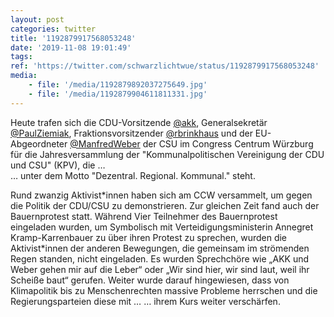 ```yaml
---
layout: post
categories: twitter
title: '1192879917568053248'
date: '2019-11-08 19:01:49'
tags: 
ref: 'https://twitter.com/schwarzlichtwue/status/1192879917568053248'
media:
    - file: '/media/1192879892037275649.jpg'
    - file: '/media/1192879904611811331.jpg'
---
```

Heute trafen sich die CDU-Vorsitzende [@akk](https://twitter.com/akk), Generalsekretär [@PaulZiemiak](https://twitter.com/PaulZiemiak), Fraktionsvorsitzender [@rbrinkhaus](https://twitter.com/rbrinkhaus) und der EU-Abgeordneter [@ManfredWeber](https://twitter.com/ManfredWeber) der CSU im Congress Centrum Würzburg für die Jahresversammlung der "Kommunalpolitischen Vereinigung der CDU und CSU" (KPV), die …  
… unter dem Motto "Dezentral. Regional. Kommunal." steht.



Rund zwanzig Aktivist\*innen haben sich am CCW versammelt, um gegen die Politik der CDU/CSU zu demonstrieren. Zur gleichen Zeit fand auch der Bauernprotest statt. 
Während Vier Teilnehmer des Bauernprotest eingeladen wurden, um Symbolisch mit Verteidigungsministerin Annegret Kramp-Karrenbauer zu über ihren Protest zu sprechen, wurden die Aktivist\*innen der anderen Bewegungen, die gemeinsam im strömenden Regen standen, nicht eingeladen. 
Es wurden Sprechchöre wie „AKK und Weber gehen mir auf die Leber“ oder „Wir sind hier, wir sind laut, weil ihr Scheiße baut“ gerufen. Weiter wurde darauf hingewiesen, dass von Klimapolitik bis zu Menschenrechten massive Probleme herrschen und die Regierungsparteien diese mit … 
… ihrem Kurs weiter verschärfen. 